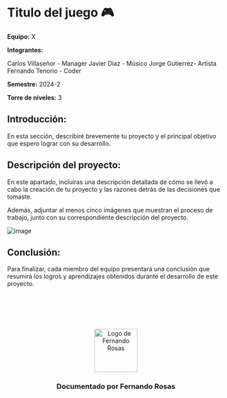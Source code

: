 # Titulo del juego 🎮

**Equipo:** X

**Integrantes:**

Carlos Villaseñor - Manager
Javier Diaz - Músico
Jorge Gutierrez- Artista
Fernando Tenorio - Coder

**Semestre:** 2024-2

**Torre de niveles:** 3

## **Introducción:**

En esta sección, describiré brevemente tu proyecto y el principal objetivo que espero lograr con su desarrollo.

## **Descripción del proyecto:**

En este apartado, incluiras una descripción detallada de cómo se llevó a cabo la creación de tu proyecto y las razones detrás de las decisiones que tomaste.

Además, adjuntar al menos cinco imágenes que muestran el proceso de trabajo, junto con su correspondiente descripción del proyecto.

![image](https://github.com/Carlos-MVV/SODVI-nivel-3/assets/92966348/5d99b8a5-bf03-4116-8ab2-87b73f770ec9)


## **Conclusión:** 

Para finalizar, cada miembro del equipo presentará una conclusión que resumirá los logros y aprendizajes obtenidos durante el desarrollo de este proyecto.

<!-- Cuando entregues tu documentación, por favor, borra todo lo que esté debajo. -->
<div align="center">
<br>
<br>
<br>
<br>
<p align="center">
  <img src="rexLogo.png" alt="Logo de Fernando Rosas" width="100"/>
</p>
<h3 align="center">Documentado por Fernando Rosas</h3>
</div>
